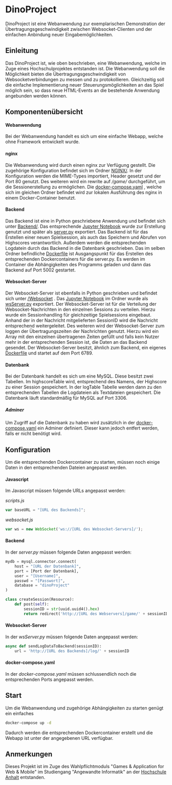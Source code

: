 # DinoProject
DinoProject ist eine Webanwendung zur exemplarischen Demonstration der Übertragungsgeschwindigkeit zwischen Websocket-Clienten und der einfachen Anbindung neuer Eingabemöglichkeiten.

## Einleitung
Das DinoProject ist, wie oben beschrieben, eine Webanwendung, welche im Zuge eines Hochschulprojektes entstanden ist. Die Webanwendung soll die Möglichkeit bieten die Übertragungsgeschwindigkeit von Websocketverbindungen zu messen und zu protokollieren. Gleichzeitig soll die einfache Implementierung neuer Steuerungsmöglichkeiten an das Spiel möglich sein, so dass neue HTML-Events an die bestehende Anwendung angebunden werden können.

## Komponentenübersicht

#### Webanwendung
Bei der Webanwendung handelt es sich um eine einfache Webapp, welche ohne Framework entwickelt wurde.

#### nginx
Die Webanwendung wird durch einen nginx zur Verfügung gestellt. Die zugehörige Konfiguration befindet sich im Ordner [NGINX/](./NGINX). In der Konfiguration werden die MIME-Types importiert, Header gesetzt und der Port 80 genutzt. Des weiteren wird ein rewrite auf */game/* durchgeführt, um die Sessionerstellung zu ermöglichen. Die [docker-compose.yaml](./NGINX/docker-compose.yaml) , welche sich im gleichen Ordner befindet wird zur lokalen Ausführung des nginx in einem Docker-Container benutzt.

#### Backend
Das Backend ist eine in Python geschriebene Anwendung und befindet sich unter [Backend/](./Backend). Das entsprechende [Jupyter Notebook](./Backend/Webserver_Notebook.ipynb) wurde zur Erstellung genutzt und später als [server.py](./Backend/server.py) exportiert. Das Backend ist für das Erstellen einer neuen Spielsession, als auch das Speichern und Abrufen von Highscores verantwortlich. Außerdem werden die entsprechenden Logdatein durch das Backend in die Datenbank geschrieben. Das im selben Ordner befindliche [Dockerfile](./Backend/Dockerfile) ist Ausgangspunkt für das Erstellen des entsprechenden Dockercontainers für die server.py. Es werden im Container die Abhängigkeiten des Programms geladen und dann das Backend auf Port 5002 gestartet.

#### Websocket-Server
Der Websocket-Server ist ebenfalls in Python geschrieben und befindet sich unter [/Websocket](./Websocket) . Das [Jupyter Notebook](./Websocket/Websocket_Server.ipynb) im Ordner wurde als [wsServer.py](./Websocket/wsServer.py) exportiert. Der Websocket-Server ist für die Verteilung der Websocket-Nachrichten in den einzelnen Sessions zu verteilen. Hierzu wurde ein Sessionhandling für gleichzeitige Spielsessions eingebaut. Anhand der in der Nachricht mitgelieferten SessionID wird die Nachricht entsprechend weitergeleitet. Des weiteren wird der Websocket-Server zum loggen der Übertragungszeiten der Nachrichten genutzt. Hierzu wird ein Array mit den einzelnen übertragenen Zeiten gefüllt und falls kein Nutzer mehr in der entsprechenden Session ist, die Daten an das Backend gesendet. Der Websocket-Server besitzt, ähnlich zum Backend, ein eigenes [Dockerfile](./Websocket/Dockerfile) und startet auf dem Port 6789.

#### Datenbank
Bei der Datenbank handelt es sich um eine MySQL. Diese besitzt zwei Tabellen. Im highscoreTable wird, entsprechend des Namens, der Highscore zu einer Session gespeichert. In der logTable Tabelle werden dann zu den entsprechenden Tabellen die Logdateien als Textdateien gespeichert. Die Datenbank läuft standardmäßig für MySQL auf Port 3306.

##### Adminer
Um Zugriff auf die Datenbank zu haben wird zusätzlich in der [docker-compose.yaml](./docker-compose.yaml) ein Adminer definiert. Dieser kann jedoch entfert werden, falls er nicht benötigt wird.


## Konfiguration

Um die entsprechenden Dockercontainer zu starten, müssen noch einige Daten in den entsprechenden Dateien angepasst werden.

#### Javascript

Im Javascript müssen folgende URLs angepasst werden:

*scripts.js*
```javascript
var baseURL = "[URL des Backends]";
```

*websocket.js*
```javascript
var ws = new WebSocket('ws://[URL des Websocket-Servers]/');
```

#### Backend

In der *server.py* müssen folgende Daten angepasst werden:

```python
mydb = mysql.connector.connect(
    host = "[URL der Datenbank]",
    port = [Port der Datenbank],
    user = "[Username]",
    passwd = "[Passwort]",
    database = "dinoProject"
)
```
```python
class createSession(Resource):
    def post(self):
        sessionID = str(uuid.uuid4().hex)
        return redirect('http://[URL des Webservers]/game/' + sessionID, code=303)
```

#### Websocket-Server

In der *wsServer.py* müssen folgende Daten angepasst werden:

```python
async def sendLogDataToBackend(sessionID):
    url = 'http://[URL des Backends]/log/' + sessionID
```

#### docker-compose.yaml

In der *docker-compose.yaml* müssen schlussendlich noch die entsprechenden Ports angepasst werden.


## Start

Um die Webanwendung und zugehörige Abhängigkeiten zu starten genügt ein einfaches

```bash
docker-compose up -d
```

Dadurch werden die entsprechenden Dockercontainer erstellt und die Webapp ist unter der angegebenen URL verfügbar.

## Anmerkungen

Dieses Projekt ist im Zuge des Wahlpflichtmoduls "Games & Application for Web & Mobile" im Studiengang "Angewandte Informatik" an der [Hochschule Anhalt](https://www.hs-anhalt.de/startseite.html) entstanden.